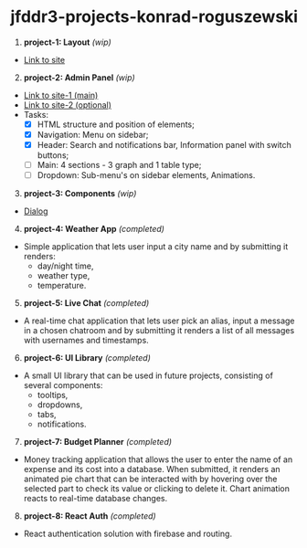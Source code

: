 # jfddr3-projects-konrad-roguszewski
1. **project-1: Layout** *(wip)*
- [Link to site](https://dribbble.com/shots/14414650-Healthy-Food-Landing-Page/attachments/6091409?mode=media)
2. **project-2: Admin Panel** *(wip)* 
- [Link to site-1 (main)](https://www.behance.net/gallery/117753031/Bookpet-Vet-Dashboard?tracking_source=search_projects_recommended%7Cadmin%20panel)
- [Link to site-2 (optional)](https://www.behance.net/gallery/116480849/Rent-Me-Admin-Panel?tracking_source=search_projects_recommended%7Cadmin%20panel%20safely)
- Tasks:
  - [x] HTML structure and position of elements;
  - [x] Navigation: Menu on sidebar;
  - [x] Header: Search and notifications bar, Information panel with switch buttons;
  - [ ] Main: 4 sections - 3 graph and 1 table type;
  - [ ] Dropdown: Sub-menu's on sidebar elements, Animations.
3. **project-3: Components** *(wip)*
- [Dialog](https://element.eleme.io/#/en-US/component/dialog)
4. **project-4: Weather App** *(completed)*

- Simple application that lets user input a city name and by submitting it renders:
  - day/night time,
  - weather type,
  - temperature.
5. **project-5: Live Chat** *(completed)*

- A real-time chat application that lets user pick an alias, input a message in a chosen chatroom and by submitting it renders a list of all messages with usernames and timestamps.

6. **project-6: UI Library** *(completed)*

- A small UI library that can be used in future projects, consisting of several components:
  - tooltips,
  - dropdowns,
  - tabs,
  - notifications.

7. **project-7: Budget Planner** *(completed)*

- Money tracking application that allows the user to enter the name of an expense and its cost into a database. When submitted, it renders an animated pie chart that can be interacted with by hovering over the selected part to check its value or clicking to delete it. Chart animation reacts to real-time database changes.

8. **project-8: React Auth** *(completed)*

- React authentication solution with firebase and routing.
